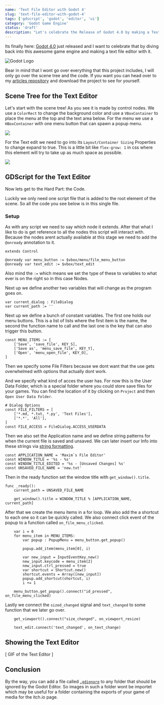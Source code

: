 ```yaml
---
name: 'Text File Editor with Godot 4'
slug: 'text-file-editor-with-godot-4'
tags: ['gdscript', 'godot', 'editor', 'ui']
category: 'Godot Game Engine'
status: 'draft'
description: "Let's celebrate the Release of Godot 4.0 by making a Text File Editor with this awesome Game Engine."
---
```


Its finally here: [Godot 4.0](https://godotengine.org/article/godot-4-0-sets-sail/) just released and I want to celebrate that by diving back into this awesome game engine and making a text file editor with it.

![Godot Logo](https://maximmaeder.com/wp-content/uploads/2023/03/logo_large_color_dark.png)

Bear in mind that I wont go over everything that this project includes, I will only go over the scene tree and the code. If you want you can head over to my [articles repository](https://github.com/Maximinodotpy/articles) and download the project to see for yourself.

<!-- [How to get to user data folder]

```gdscript
extends Control
``` -->

## Scene Tree for the Text Editor

Let's start with the scene tree! As you see it  is made by control nodes. We use a `ColorRect` to change the background color and use a `VBoxContainer` to place the menu at the top and the text area below. For the menu we use a `HBoxContainer` with one menu button that can spawn a popup menu.

![](https://maximmaeder.com/wp-content/uploads/2023/03/scene-tree.png)

For the Text edit we need to go into its `Layout/Container Sizing` Properties to change expand to true. This is a little bit like `flex-grow: 1` in css where this element will try to take up as much space as possible.

![](https://maximmaeder.com/wp-content/uploads/2023/03/layout.png)

## GDScript for the Text Editor

Now lets get to the Hard Part: the Code.

Luckily we only need one script file that is added to the root element of the scene. So all the code you see below is in this single file.

### Setup

As with any script we need to say which node it extends. After that what I like to do is get reference to all the nodes this script will interact with. Because the nodes arent actually available at this stage we need to add the `@onready` annotation to it.

```gdscript
extends Control

@onready var menu_button := $vbox/menu/file_menu_button
@onready var text_edit := $vbox/text_edit
```

Also mind the ` := ` which means we set the type of these to variables to what ever is on the right so in this case Nodes.

Next up we define another two variables that will change as the program goes on.

```gdscript
var current_dialog : FileDialog
var current_path := ''
```

Next up we define a bunch of constant variables. The first one holds our menu buttons. This is a list of lists where the first item is the name, the second the function name to call and the last one is the key that can also trigger this button.

```gdscript
const MENU_ITEMS := [
	['Save', 'save_file', KEY_S],
	['Save as', 'menu_save_file', KEY_Y],
	['Open', 'menu_open_file', KEY_O],
]
```

Then we specify some File Filters because we dont want that the use gets overwhelmed with options that actually dont work.

And we specify what kind of acces the user has. For now this is the User Data Folder, which is a special folder where you could store save files for your games. You can find the location of it by clicking on `Project` and then `Open User Data Folder`.

```gdscript
# Dialog Options
const FILE_FILTERS = [
	['*.md, *.txt, *.py', 'Text Files'],
	['*.*', 'All'],
]
const FILE_ACCESS = FileDialog.ACCESS_USERDATA
```

Then we also set the Application name and we define string patterns for when the current file is saved and unsaved. We can later insert our Info into these strings via [string formatting](https://docs.godotengine.org/en/stable/tutorials/scripting/gdscript/gdscript_format_string.html).

```gdscript
const APPLICATION_NAME = 'Maxim`s File Editor'
const WINDOW_TITLE = '%s - %s'
const WINDOW_TITLE_EDITED = '%s - [Unsaved Changes] %s'
const UNSAVED_FILE_NAME = 'new.txt'
```

Then in the ready function set the window title with `get_window().title`.

```gdscript
func _ready():
	current_path = UNSAVED_FILE_NAME
	
	get_window().title = WINDOW_TITLE % [APPLICATION_NAME, current_path]
```

After that we create the menu items in a for loop. We also add the a shortcut to each one so it can be quickly called. We also connect click event of the popup to a function called `on_file_menu_clicked`.

```gdscript
    var i = 0
	for menu_item in MENU_ITEMS:
		var popup : PopupMenu = menu_button.get_popup()
		
		popup.add_item(menu_item[0], i)

		var new_input = InputEventKey.new()
		new_input.keycode = menu_item[2]
		new_input.ctrl_pressed = true
		var shortcut = Shortcut.new()
		shortcut.events = Array([new_input])
		popup.add_shortcut(shortcut, i)
		i += 1

	menu_button.get_popup().connect("id_pressed", on_file_menu_clicked)
```

Lastly we connect the `sized_changed` signal and `text_changed` to some function that we later go over.

```gdscript
	get_viewport().connect("size_changed", on_viewport_resize)
	
	text_edit.connect('text_changed', on_text_change)
```

## Showing the Text Editor

[ GIF of the Text Editor ]

## Conclusion

By the way, you can add a file called [`.gdignore`](https://github.com/godotengine/godot/issues/8461#issuecomment-481863362) to any folder that should be ignored by the Godot Editor. So images in such a folder wont be importet which may be useful for a folder containing the exports of your game of media for the itch.io page.